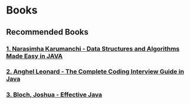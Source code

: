 # Books

## Recommended Books

[<h3>1. Narasimha Karumanchi - Data Structures and Algorithms Made Easy in JAVA</h3>](https://github.com/NebulaTris/ShamishGists/blob/main/Books/Java/Narasimha%20Karumanchi%20-%20Data%20Structures%20and%20Algorithms%20Made%20Easy.pdf)


[<h3>2. Anghel Leonard - The Complete Coding Interview Guide in Java</h3>](https://github.com/NebulaTris/ShamishGists/blob/main/Books/Java/Anghel%20Leonard%20-%20The%20Complete%20Coding%20Interview%20Guide%20in%20Java_%20An%20effective%20guide%20for%20aspiring%20Java%20developers%20to%20ace%20their%20programming%20interviews-Packt%20Publishing.pdf)

[<h3>3. Bloch, Joshua - Effective Java</h3>](https://github.com/NebulaTris/ShamishGists/blob/main/Books/Java/Bloch%2C%20Joshua%20-%20Effective%20Java-Pearson%20Education%20Limited%20(US%20titles)_Addison%20Wesley%20Professional.pdf)


